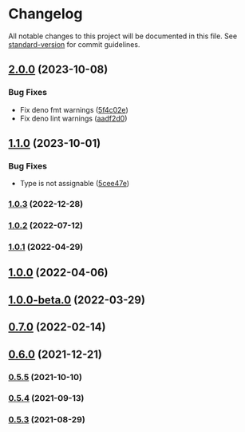 # Changelog

All notable changes to this project will be documented in this file. See [standard-version](https://github.com/conventional-changelog/standard-version) for commit guidelines.

## [2.0.0](https://github.com/toshimaru/backlog-pr-link-action/compare/v1.1.0...v2.0.0) (2023-10-08)


### Bug Fixes

* Fix deno fmt warnings ([5f4c02e](https://github.com/toshimaru/backlog-pr-link-action/commit/5f4c02e8db8bc64364d94c15856aed5a08d843cf))
* Fix deno lint warnings ([aadf2d0](https://github.com/toshimaru/backlog-pr-link-action/commit/aadf2d061d1d6f5d9a6974c4946b96313cb3ea6c))

## [1.1.0](https://github.com/toshimaru/backlog-pr-link-action/compare/v1.0.3...v1.1.0) (2023-10-01)


### Bug Fixes

* Type is not assignable ([5cee47e](https://github.com/toshimaru/backlog-pr-link-action/commit/5cee47e72ce7a5dc09e80e554bc7901b1d289c0a))

### [1.0.3](https://github.com/toshimaru/backlog-pr-link-action/compare/v1.0.2...v1.0.3) (2022-12-28)

### [1.0.2](https://github.com/toshimaru/backlog-pr-link-action/compare/v1.0.1...v1.0.2) (2022-07-12)

### [1.0.1](https://github.com/toshimaru/backlog-pr-link-action/compare/v0.11.1...v1.0.1) (2022-04-29)

## [1.0.0](https://github.com/toshimaru/backlog-pr-link-action/compare/v1.0.0-beta.0...v1.0.0) (2022-04-06)

## [1.0.0-beta.0](https://github.com/toshimaru/backlog-pr-link-action/compare/v0.7.0...v1.0.0-beta.0) (2022-03-29)

## [0.7.0](https://github.com/toshimaru/backlog-pr-link-action/compare/v0.6.0...v0.7.0) (2022-02-14)

## [0.6.0](https://github.com/toshimaru/backlog-pr-link-action/compare/v0.5.5...v0.6.0) (2021-12-21)

### [0.5.5](https://github.com/toshimaru/backlog-pr-link-action/compare/v0.5.4...v0.5.5) (2021-10-10)

### [0.5.4](https://github.com/toshimaru/backlog-pr-link-action/compare/v0.5.3...v0.5.4) (2021-09-13)

### [0.5.3](https://github.com/toshimaru/backlog-pr-link-action/compare/v0.5.2...v0.5.3) (2021-08-29)
